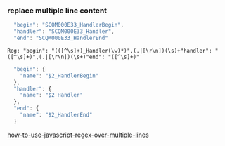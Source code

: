 ### replace multiple line content

```javascript
  "begin": "SCQM000E33_HandlerBegin",
  "handler": "SCQM000E33_Handler",
  "end": "SCQM000E33_HandlerEnd"
```
  
    Reg: "begin": "(([^\s]+)_Handler(\w)*)",(.|[\r\n])(\s)+"handler": "([^\s]+)",(.|[\r\n])(\s+)"end": "([^\s]+)"

```javascript
  "begin": {
    "name": "$2_HandlerBegin"
  },
  "handler": {
    "name": "$2_Handler"
  },
  "end": {
    "name": "$2_HandlerEnd"
  }
```

[how-to-use-javascript-regex-over-multiple-lines](http://stackoverflow.com/questions/1979884/how-to-use-javascript-regex-over-multiple-lines)
